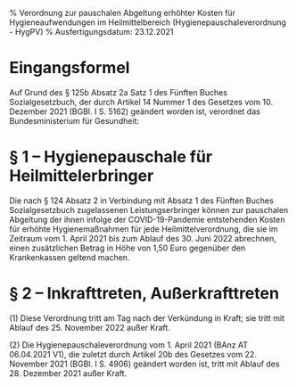 % Verordnung zur pauschalen Abgeltung erhöhter Kosten für Hygieneaufwendungen im Heilmittelbereich  (Hygienepauschaleverordnung - HygPV)
% Ausfertigungsdatum: 23.12.2021
 
# Eingangsformel

Auf Grund des § 125b Absatz 2a Satz 1 des Fünften Buches Sozialgesetzbuch, der durch Artikel 14 Nummer 1 des Gesetzes vom 10. Dezember 2021 (BGBl. I S. 5162) geändert worden ist, verordnet das Bundesministerium für Gesundheit:

# § 1 – Hygienepauschale für Heilmittelerbringer

Die nach § 124 Absatz 2 in Verbindung mit Absatz 1 des Fünften Buches Sozialgesetzbuch zugelassenen Leistungserbringer können zur pauschalen Abgeltung der ihnen infolge der COVID-19-Pandemie entstehenden Kosten für erhöhte Hygienemaßnahmen für jede Heilmittelverordnung, die sie im Zeitraum vom 1. April 2021 bis zum Ablauf des 30. Juni 2022 abrechnen, einen zusätzlichen Betrag in Höhe von 1,50 Euro gegenüber den Krankenkassen geltend machen.

# § 2 – Inkrafttreten, Außerkrafttreten

(1) Diese Verordnung tritt am Tag nach der Verkündung in Kraft; sie tritt mit Ablauf des 25. November 2022 außer Kraft.

(2) Die Hygienepauschaleverordnung vom 1. April 2021 (BAnz AT 06.04.2021 V1), die zuletzt durch Artikel 20b des Gesetzes vom 22. November 2021 (BGBl. I S. 4906) geändert worden ist, tritt mit Ablauf des 28. Dezember 2021 außer Kraft.

